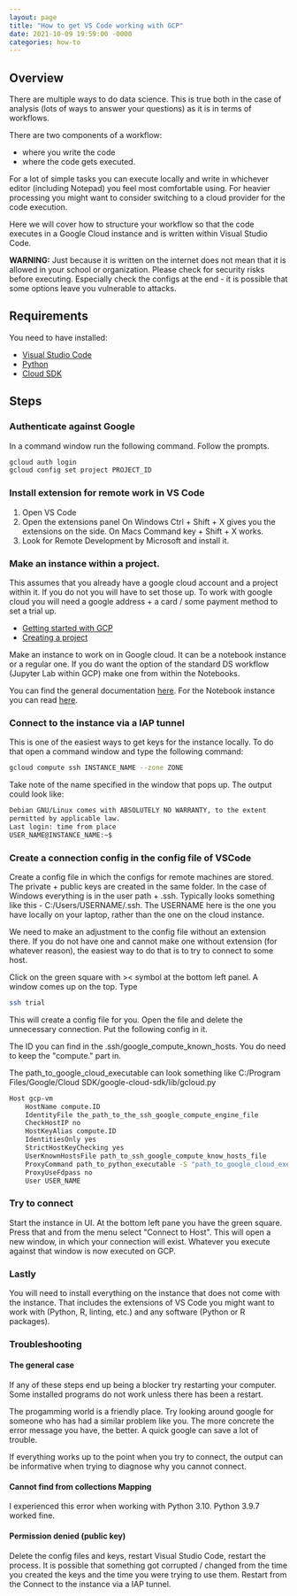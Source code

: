 ```yaml
---
layout: page
title: "How to get VS Code working with GCP"
date: 2021-10-09 19:59:00 -0000
categories: how-to
---
```

## Overview
There are multiple ways to do data science. 
This is true both in the case of analysis (lots of ways to answer your questions) as it is in terms of workflows.

There are two components of a workflow:
- where you write the code
- where the code gets executed.

For a lot of simple tasks you can execute locally and write in whichever editor (including 
Notepad) you feel most comfortable using. For heavier processing you might want to consider switching 
to a cloud provider for the code execution.

Here we will cover how to structure your workflow so that the code executes in a Google Cloud instance
and is written within Visual Studio Code.

**WARNING:** Just because it is written on the internet does not mean that it is allowed in your school or organization.
Please check for security risks before executing. Especially check the configs at the end - it is possible that some
options leave you vulnerable to attacks.

## Requirements
You need to have installed:
- [Visual Studio Code](https://code.visualstudio.com/Download)
- [Python](https://www.python.org/downloads/)
- [Cloud SDK](https://cloud.google.com/sdk/docs/install)

## Steps
### Authenticate against Google
In a command window run the following command. Follow the prompts. 
```bash
gcloud auth login
gcloud config set project PROJECT_ID
```
### Install extension for remote work in VS Code
1. Open VS Code
2. Open the extensions panel
On Windows Ctrl + Shift + X gives you the extensions on the side. 
On Macs Command key + Shift + X works.
3. Look for Remote Development by Microsoft and install it.

### Make an instance within a project.
This assumes that you already have a google cloud account and a project within it.
If you do not you will have to set those up.
To work with google cloud you will need a google address + a card / some payment method to set a trial up.
- [Getting started with GCP](https://console.cloud.google.com/getting-started?pli=1)
- [Creating a project](https://cloud.google.com/appengine/docs/standard/nodejs/building-app/creating-project)

Make an instance to work on in Google cloud.
It can be a notebook instance or a regular one. 
If you do want the option of the standard DS workflow (Jupyter Lab within GCP) make one from within the Notebooks.

You can find the general documentation [here](https://cloud.google.com/compute/docs/instances/create-start-instance).
For the Notebook instance you can read [here](https://cloud.google.com/notebooks/docs/create-new).

### Connect to the instance via a IAP tunnel
This is one of the easiest ways to get keys for the instance locally.
To do that open a command window and type the following command:
```bash
gcloud compute ssh INSTANCE_NAME --zone ZONE
```
Take note of the name specified in the window that pops up. 
The output could look like:
```bash
Debian GNU/Linux comes with ABSOLUTELY NO WARRANTY, to the extent
permitted by applicable law.
Last login: time from place
USER_NAME@INSTANCE_NAME:~$ 
```

### Create a connection config in the config file of VSCode
Create a config file in which the configs for remote machines are stored.
The private + public keys are created in the same folder.
In the case of Windows everything is in the user path + .ssh.
Typically looks something like this - C:/Users/USERNAME/.ssh. The USERNAME
here is the one you have locally on your laptop, rather than the one on the cloud instance.

We need to make an adjustment to the config file without an extension there.
If you do not have one and cannot make one without extension (for whatever reason),
the easiest way to do that is to try to connect to some host.

Click on the green square with >< symbol at the bottom left panel. A window comes up on the top.
Type 
```bash
ssh trial
```
This will create a config file for you. 
Open the file and delete the unnecessary connection. 
Put the following config in it. 

The ID you can find in the .ssh/google_compute_known_hosts. You do need to keep the "compute." part in.

The path_to_google_cloud_executable can look something like C:/Program Files/Google/Cloud SDK/google-cloud-sdk/lib/gcloud.py


```bash
Host gcp-vm
    HostName compute.ID
    IdentityFile the_path_to_the_ssh_google_compute_engine_file
    CheckHostIP no
    HostKeyAlias compute.ID
    IdentitiesOnly yes
    StrictHostKeyChecking yes
    UserKnownHostsFile path_to_ssh_google_compute_know_hosts_file
    ProxyCommand path_to_python_executable -S "path_to_google_cloud_executable" compute start-iap-tunnel INSTANCE_NAME %p --listen-on-stdin --project=PROJECT_NAME --zone=ZONE --verbosity=warning 
    ProxyUseFdpass no
    User USER_NAME
```

### Try to connect
Start the instance in UI.
At the bottom left pane you have the green square. Press that and from the menu select "Connect to Host".
This will open a new window, in which your connection will exist. Whatever you execute against that window 
is now executed on GCP. 

### Lastly
You will need to install everything on the instance that does not come with the 
instance. That includes the extensions of VS Code you might want to work with 
(Python, R, linting, etc.) and any software (Python or R packages).

### Troubleshooting
#### The general case
If any of these steps end up being a blocker try restarting your computer.
Some installed programs do not work unless there has been a restart.

The progamming world is a friendly place. Try looking around google for 
someone who has had a similar problem like you. The more concrete the error message 
you have, the better. A quick google can save a lot of trouble. 

If everything works up to the point when you try to connect, the output can be informative when 
trying to diagnose why you cannot connect.

#### Cannot find from collections Mapping
I experienced this error when working with Python 3.10.
Python 3.9.7 worked fine.

#### Permission denied (public key)
Delete the config files and keys, restart Visual Studio Code, restart the process.
It is possible that something got corrupted / changed from the time you 
created the keys and the time you were trying to use them. Restart from the 
Connect to the instance via a IAP tunnel.
